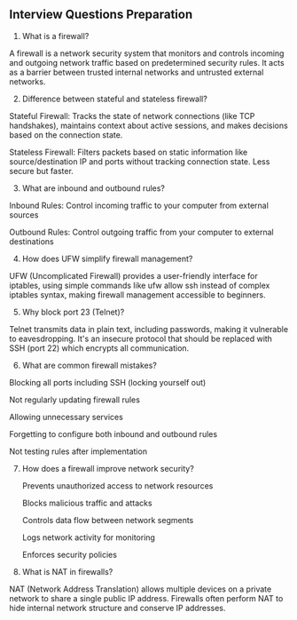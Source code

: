 ## Interview Questions Preparation

1. What is a firewall?
   
  A firewall is a network security system that monitors and controls incoming and outgoing network traffic based on predetermined security rules. It acts as a barrier between trusted internal networks and untrusted external networks.

2. Difference between stateful and stateless firewall?
   
  Stateful Firewall: Tracks the state of network connections (like TCP handshakes), maintains context about active sessions, and makes decisions based on the connection state.
  
  Stateless Firewall: Filters packets based on static information like source/destination IP and ports without tracking connection state. Less secure but faster.

3. What are inbound and outbound rules?
   
  Inbound Rules: Control incoming traffic to your computer from external sources
  
  Outbound Rules: Control outgoing traffic from your computer to external destinations

4. How does UFW simplify firewall management?
   
  UFW (Uncomplicated Firewall) provides a user-friendly interface for iptables, using simple commands like ufw allow ssh instead of complex iptables syntax, making firewall management accessible to beginners.

5. Why block port 23 (Telnet)?
   
  Telnet transmits data in plain text, including passwords, making it vulnerable to eavesdropping. It's an insecure protocol that should be replaced with SSH (port 22) which encrypts all communication.

6. What are common firewall mistakes?
   
  Blocking all ports including SSH (locking yourself out)
  
  Not regularly updating firewall rules
  
  Allowing unnecessary services
  
  Forgetting to configure both inbound and outbound rules
  
  Not testing rules after implementation

7. How does a firewall improve network security?
   
    Prevents unauthorized access to network resources
    
    Blocks malicious traffic and attacks
    
    Controls data flow between network segments
    
    Logs network activity for monitoring
    
    Enforces security policies

8. What is NAT in firewalls?
   
  NAT (Network Address Translation) allows multiple devices on a private network to share a single public IP address. Firewalls often perform NAT to hide internal network structure and conserve IP addresses.

